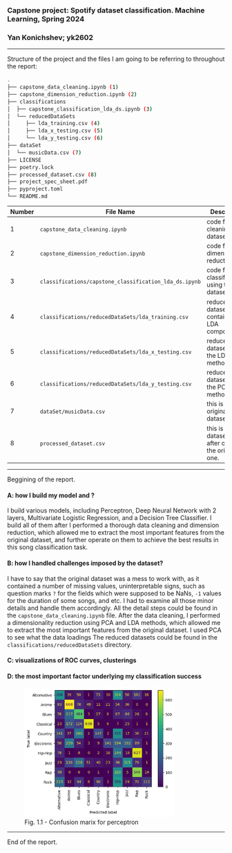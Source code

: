 ### Capstone project: Spotify dataset classification. Machine Learning, Spring 2024

### Yan Konichshev; yk2602

---

Structure of the project and the files I am going to be referring to throughout the report:

```bash
.
├── capstone_data_cleaning.ipynb (1)
├── capstone_dimension_reduction.ipynb (2)
├── classifications
│  ├── capstone_classification_lda_ds.ipynb (3)
│  └── reducedDataSets
│     ├── lda_training.csv (4)
│     ├── lda_x_testing.csv (5)
│     └── lda_y_testing.csv (6)
├── dataSet
│  └── musicData.csv (7)
├── LICENSE
├── poetry.lock
├── processed_dataset.csv (8)
├── project_spec_sheet.pdf
├── pyproject.toml
└── README.md
```

| Number | File Name                                              | Description                                                |
| ------ | ------------------------------------------------------ | ---------------------------------------------------------- |
| 1      | `capstone_data_cleaning.ipynb`                         | code for cleaning the dataset.                             |
| 2      | `capstone_dimension_reduction.ipynb`                   | code for dimensionality reduction.                         |
| 3      | `classifications/capstone_classification_lda_ds.ipynb` | code for classification using the LDA dataset.             |
| 4      | `classifications/reducedDataSets/lda_training.csv`     | reduced dataset containing LDA components.                 |
| 5      | `classifications/reducedDataSets/lda_x_testing.csv`    | reduced dataset using the LDA method.                      |
| 6      | `classifications/reducedDataSets/lda_y_testing.csv`    | reduced dataset using the PCA method.                      |
| 7      | `dataSet/musicData.csv`                                | this is the original dataset.                              |
| 8      | `processed_dataset.csv`                                | this is the dataset I got after cleaning the original one. |

---

Beggining of the report.

#### A: how I build my model and ?

I build various models, including Perceptron, Deep Neural Network with 2 layers, Multivariate Logistic Regression, and a Decision Tree Classifier. I build all of them after I performed a thorough data cleaning and dimension reduction, which allowed me to extract the most important features from the original dataset, and further operate on them to achieve the best results in this song classification task.

#### B: how I handled challenges imposed by the dataset?

I have to say that the original dataset was a mess to work with, as it contained a number of missing values, uninterpretable signs, such as question marks `?` for the fields which were supposed to be NaNs, `-1` values for the duration of some songs, and etc. I had to examine all those minor details and handle them accordingly. All the detail steps could be found in the `capstone_data_cleaning.ipynb` file. After the data cleaning, I performed a dimensionality reduction using PCA and LDA methods, which allowed me to extract the most important features from the original dataset. I used PCA to see what the data loadings The reduced datasets could be found in the `classifications/reducedDataSets` directory.

#### C: visualizations of ROC curves, clusterings

#### D: the most important factor underlying my classification success

<figure>
  <img src="pics/fig1.png" alt="Fig. 1.1 - Confusion marix for perceptron" height="300">
  <figcaption>Fig. 1.1 - Confusion marix for perceptron</figcaption>
</figure>

---

End of the report.
